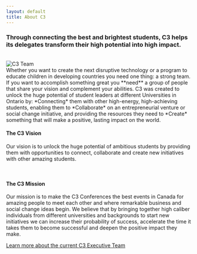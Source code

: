 ```yaml
---
layout: default
title: About C3
---
```

### Through connecting the best and brightest students, C3 helps its delegates transform their high potential into high impact.

<br>

<div class="col-xs-4 pull-right">
    <img src="http://c3inspire.com/wp-content/uploads/2012/06/IMG_0102-300x225.jpg" alt="C3 Team" class="img-thumbnail img-responsive">
</div>
Whether you want to create the next disruptive technology or a program to educate children in developing countries you need one thing: a strong team. If you want to accomplish something great you **need** a group of people that share your vision and complement your abilities. C3 was created to unlock the huge potential of student leaders at different Universities in Ontario by: *Connecting* them with other high-energy, high-achieving students, enabling them to *Collaborate* on an entrepreneurial venture or social change initiative, and providing the resources they need to *Create* something that will make a positive, lasting impact on the world.

<br>

#### The C3 Vision
Our vision is to unlock the huge potential of ambitious students by providing them with opportunities to connect, collaborate and create new initiatives with other amazing students.

<br>

#### The C3 Mission
Our mission is to make the C3 Conferences the best events in Canada for amazing people to meet each other and where remarkable business and social change ideas begin. We believe that by bringing together high caliber individuals from different universities and backgrounds to start new initiatives we can increase their probability of success, accelerate the time it takes them to become successful and deepen the positive impact they make.

[Learn more about the current C3 Executive Team](/about/team)
